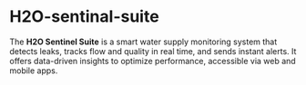 # H2O-sentinal-suite
The **H2O Sentinel Suite** is a smart water supply monitoring system that detects leaks, tracks flow and quality in real time, and sends instant alerts. It offers data-driven insights to optimize performance, accessible via web and mobile apps.
